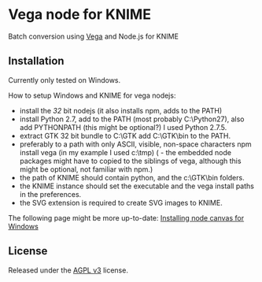 Vega node for KNIME
===================

Batch conversion using [Vega](https://github.com/trifacta/vega) and Node.js for KNIME

Installation
------------

Currently only tested on Windows.

How to setup Windows and KNIME for vega nodejs:
 - install the _32_ bit nodejs (it also installs npm, adds to the PATH)
 - install Python 2.7, add to the PATH (most probably C:\Python27), also
add PYTHONPATH (this might be optional?) I used Python 2.7.5.
 - extract GTK 32 bit bundle to C:\GTK add C:\GTK\bin to the PATH.
 - preferably to a path with only ASCII, visible, non-space characters
npm install vega (in my example I used c:\tmp)
( - the embedded node packages might have to copied to the siblings of
vega, although this might be optional, not familiar with npm.)
 - the path of KNIME should contain python, and the c:\GTK\bin folders.
 - the KNIME instance should set the executable and the vega install
paths in the preferences.
 - the SVG extension is required to create SVG images to KNIME.

The following page might be more up-to-date: [Installing node canvas for Windows](https://github.com/benjamind/delarre.docpad/blob/master/src/documents/posts/installing-node-canvas-for-windows.html.md)


## License
Released under the [AGPL v3](http://www.gnu.org/licenses/agpl-3.0.html) license.
